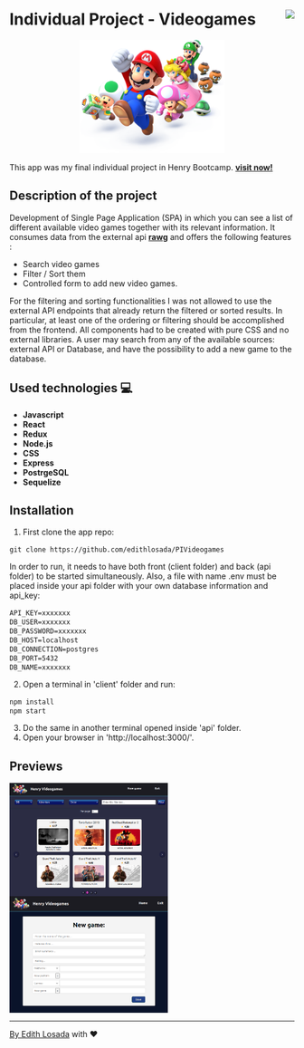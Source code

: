 #  Individual Project - Videogames   <img align='right' src="https://static.wixstatic.com/media/85087f_0d84cbeaeb824fca8f7ff18d7c9eaafd~mv2.png/v1/fill/w_160,h_30,al_c,q_85,usm_0.66_1.00_0.01/Logo_completo_Color_1PNG.webp" />  

<p align="center">
  <img height="200" src="./videogame.png" />
</p>

This app was my final individual project in Henry Bootcamp. **[visit now!](https://MyVideogames.app/)**

## Description of the project
Development of Single Page Application (SPA) in which you can see a list of different available video games together with its relevant information. It consumes data from the external api **[rawg](https://rawg.io/apidocs)** and offers the following features :
- Search video games
- Filter / Sort them
- Controlled form to add new video games.

For the filtering and sorting functionalities I was not allowed to use the external API endpoints that already return the filtered or sorted results. In particular, at least one of the ordering or filtering should be accomplished from the frontend. All components had to be created with pure CSS and no external libraries. 
A user may search from any of the available sources: external API or Database, and have the possibility to add a new game to the database.


## Used technologies :computer: 

* __Javascript__
* __React__
* __Redux__
* __Node.js__
* __CSS__
* __Express__
* __PostrgeSQL__
* __Sequelize__

## Installation
1. First clone the app repo:
```
git clone https://github.com/edithlosada/PIVideogames
```
In order to run, it needs to have both front (client folder) and back (api folder) to be started simultaneously. Also, a file with name .env must be placed inside your api folder with your own database information and api_key:
```
API_KEY=xxxxxxx
DB_USER=xxxxxxx
DB_PASSWORD=xxxxxxx
DB_HOST=localhost
DB_CONNECTION=postgres
DB_PORT=5432
DB_NAME=xxxxxxx
```

2. Open a terminal in 'client' folder and run:
```
npm install 
npm start 
```
3. Do the same in another terminal opened inside 'api' folder.
4. Open your browser in 'http://localhost:3000/'.

## Previews
  <p>
    <img  align="center" src="./1.png" alt="" width="280 height="140"/>
    <img  align="center" src="./2.png" alt="" width="280 height="140"/>
    <a href="https://MyVideogames.app/" target="_blank">
  </p>  

                                                                                                                                          
<hr/> 

By [Edith Losada](https://github.com/edithlosada) with :heart: 
